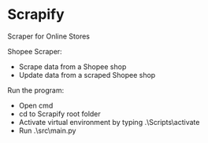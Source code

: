 # Scrapify
Scraper for Online Stores

Shopee Scraper:
- Scrape data from a Shopee shop
- Update data from a scraped Shopee shop

Run the program:
- Open cmd
- cd to Scrapify root folder
- Activate virtual environment by typing .\Scripts\activate
- Run .\src\main.py
